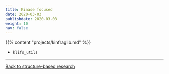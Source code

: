```yaml
---
title: Kinase focused
date: 2020-03-03
publishdate: 2020-03-03
weight: 10
nav: false
---
```


{{% content "projects/kinfraglib.md" %}}


* `klifs_utils`



***

[Back to structure-based research](/research/structure-based/)